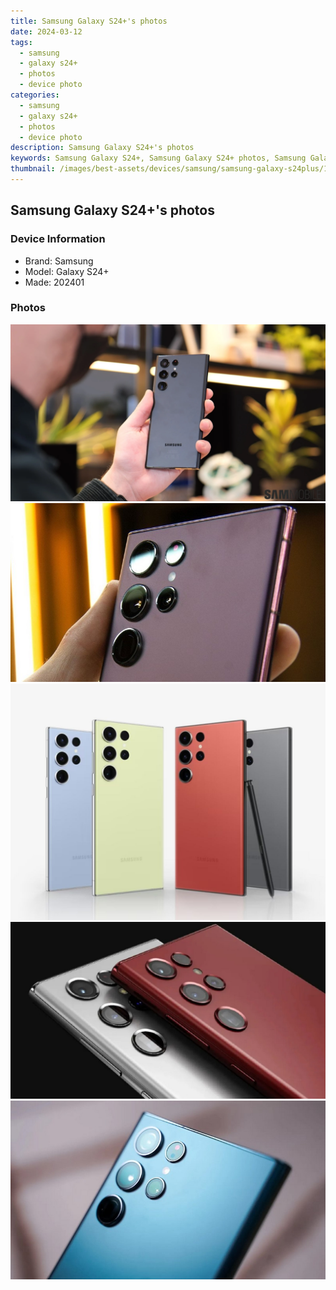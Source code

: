 ```yaml
---
title: Samsung Galaxy S24+'s photos
date: 2024-03-12
tags: 
  - samsung
  - galaxy s24+
  - photos
  - device photo
categories: 
  - samsung
  - galaxy s24+
  - photos
  - device photo
description: Samsung Galaxy S24+'s photos
keywords: Samsung Galaxy S24+, Samsung Galaxy S24+ photos, Samsung Galaxy S24+ device photo
thumbnail: /images/best-assets/devices/samsung/samsung-galaxy-s24plus/1.jpg
---
```


## Samsung Galaxy S24+'s photos

### Device Information

- Brand: Samsung
- Model: Galaxy S24+
- Made: 202401

### Photos

![/images/best-assets/devices/samsung/samsung-galaxy-s24plus/1.jpg](/images/best-assets/devices/samsung/samsung-galaxy-s24plus/1.jpg)
![/images/best-assets/devices/samsung/samsung-galaxy-s24plus/2.jpg](/images/best-assets/devices/samsung/samsung-galaxy-s24plus/2.jpg)
![/images/best-assets/devices/samsung/samsung-galaxy-s24plus/3.jpg](/images/best-assets/devices/samsung/samsung-galaxy-s24plus/3.jpg)
![/images/best-assets/devices/samsung/samsung-galaxy-s24plus/4.jpg](/images/best-assets/devices/samsung/samsung-galaxy-s24plus/4.jpg)
![/images/best-assets/devices/samsung/samsung-galaxy-s24plus/5.jpg](/images/best-assets/devices/samsung/samsung-galaxy-s24plus/5.jpg)
